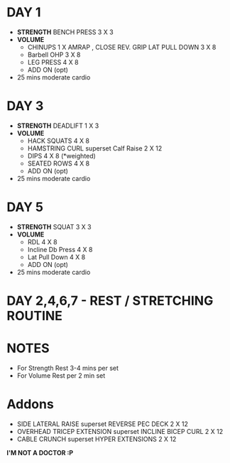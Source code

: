 # DAY 1

* **STRENGTH** BENCH PRESS 3 X 3 
* **VOLUME**
  * CHINUPS 1 X AMRAP , CLOSE REV. GRIP LAT PULL DOWN  3 X 8 
  * Barbell OHP 3 X 8
  * LEG PRESS  4 X 8 
  * ADD ON (opt)
* 25 mins moderate cardio

# DAY 3

* **STRENGTH**  DEADLIFT 1 X 3
* **VOLUME**
  * HACK SQUATS 4 X 8
  * HAMSTRING CURL superset Calf Raise   2 X 12 
  * DIPS 4 X 8 (*weighted)
  * SEATED ROWS 4 X 8 
  * ADD ON (opt)
* 25 mins moderate cardio

# DAY 5

* **STRENGTH** SQUAT 3 X 3  
* **VOLUME**
  * RDL 4 X 8
  * Incline Db Press 4 X 8 
  * Lat Pull Down 4 X 8 
  * ADD ON (opt)
* 25 mins moderate cardio

# DAY 2,4,6,7 - REST / STRETCHING ROUTINE 

# NOTES
 - For Strength  Rest 3-4 mins per set
 - For Volume Rest per 2 min set

# Addons 
- SIDE LATERAL RAISE superset REVERSE PEC DECK 2 X 12
- OVERHEAD TRICEP EXTENSION superset INCLINE BICEP CURL  2 X 12
- CABLE CRUNCH superset HYPER EXTENSIONS 2 X 12

**I'M NOT A DOCTOR :P**
